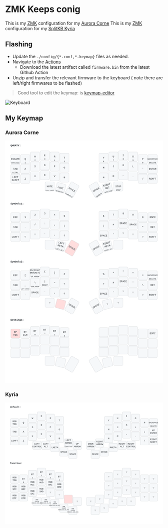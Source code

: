 # ZMK Keeps conig

This is my [ZMK](https://zmk.dev) configuration for my [Aurora Corne](https://splitkb.com/products/aurora-corne)
This is my [ZMK](https://zmk.dev) configuration for my [SplitKB Kyria](https://splitkb.com/collections/keyboard-kits/products/kyria-rev2-pcb-kit)

## Flashing

- Update the `./config/{*.conf,*.keymap}` files as needed.
- Navigate to the [Actions](https://github.com/stiliajohny/ZMK-keebs-configs/actions/workflows/firmware-build.yaml)
  - Download the latest artifact called `firmware.bin` from the latest Github Action
- Unzip and transfer the relevant firmware to the keyboard ( note there are left/right firmwares to be flashed) 
  
> Good tool to edit the keymap: is [keymap-editor](https://nickcoutsos.github.io/keymap-editor/)

![Keyboard](https://github.com/stiliajohny/zmk-config-aurora-corne-1.0-nice-nano/blob/master/.assets/zmk-aurora-corne-1.0-nice-nano.jpg?raw=true)

## My Keymap

### Aurora Corne

![Keymap](./keymap-drawer/splitkb_aurora_corne.svg)

### Kyria
![Keymap](./keymap-drawer/kyria.svg)
